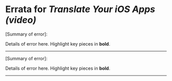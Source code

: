 # Errata for *Translate Your iOS Apps (video)*

[Summary of error]:
 
Details of error here. Highlight key pieces in **bold**.

***

[Summary of error]:
 
Details of error here. Highlight key pieces in **bold**.

***